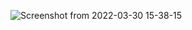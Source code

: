 ![Screenshot from 2022-03-30 15-38-15](https://user-images.githubusercontent.com/79419141/160836296-e98458f3-284d-4cc3-9e78-b4b6c65426b7.png)
